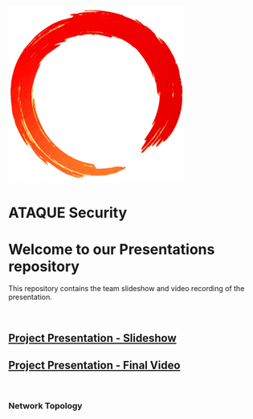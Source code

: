 <img src="./assets/ring.png" width="350">

# ATAQUE Security

# Welcome to our Presentations repository

 This repository contains the team slideshow and video recording of the presentation.

<br>

## [Project Presentation - Slideshow]()

## [Project Presentation - Final Video]()

<br>

### Network Topology

<!-- ![Network Topology]() -->

